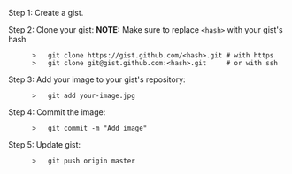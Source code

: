 Step 1:
Create a gist.

Step 2:
Clone your gist:
**NOTE:** Make sure to replace `<hash>` with your gist's hash
```
      >   git clone https://gist.github.com/<hash>.git # with https
      >   git clone git@gist.github.com:<hash>.git     # or with ssh
```

Step 3:
Add your image to your gist's repository:
```
      >   git add your-image.jpg
```
Step 4:
Commit the image:
```
      >   git commit -m "Add image"
```
Step 5:
Update gist:
```
      >   git push origin master
```     
